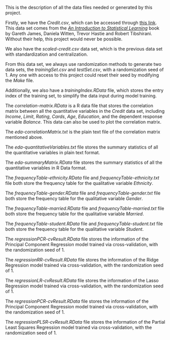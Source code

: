 This is the description of all the data files needed or generated by this project.

Firstly, we have the *Credit.csv*, which can be accessed through [this link](http://www-bcf.usc.edu/~gareth/ISL/Credit.csv). This data set comes from the [*An Introduction to Statistical Learning*](http://www-bcf.usc.edu/~gareth/ISL/data.html) book by Gareth James, Daniela Witten, Trevor Hastie and Robert Tibshirani. Without their help, this project would never be possible.

We also have the *scaled-credit.csv* data set, which is the previous data set with standardization and centralization.

From this data set, we always use randomization methods to generate two data sets, the *trainingSet.csv* and *testSet.csv*, with a randomization seed of 1. Any one with access to this project could reset their seed by modifying the *Make* file.

Additionally, we also have a *trainingIndex.RData* file, which stores the entry index of the training set, to simplify the data input during model training.

The *correlation-matrix.RData* is a R data file that stores the correlation matrix between all the quantitative variables in the *Credit* data set, including *Income*, *Limit*, *Rating*, *Cards*, *Age*, *Education*, and the dependent response variable *Balance*. This data can also be used to plot the correlation matrix.

The *eda-correlationMatrix.txt* is the plain text file of the correlation matrix mentioned above.

The *eda-quantitativeVariables.txt* file stores the summary statistics of all the quantitative variables in plain text format.

The *eda-summaryMatrix.RData* file stores the summary statistics of all the quantitative variables in R Data format.

The *frequencyTable-ethnicity.RData* file and *frequencyTable-ethnicity.txt* file both store the frequency table for the qualitative variable *Ethnicity*.

The *frequencyTable-gender.RData* file and *frequencyTable-gender.txt* file both store the frequency table for the qualitative variable *Gender*.

The *frequencyTable-married.RData* file and *frequencyTable-married.txt* file both store the frequency table for the qualitative variable *Married*.

The *frequencyTable-student.RData* file and *frequencyTable-student.txt* file both store the frequency table for the qualitative variable *Student*.

The *regressionPCR-cvResult.RData* file stores the information of the Principal Component Regression model trained via cross-validation, with the randomization seed of 1.

The *regressionRR-cvResult.RData* file stores the information of the Ridge Regression model trained via cross-validation, with the randomization seed of 1.

The *regressionLR-cvResult.RData* file stores the information of the Lasso Regression model trained via cross-validation, with the randomization seed of 1.

The *regressionPCR-cvResult.RData* file stores the information of the Principal Component Regression model trained via cross-validation, with the randomization seed of 1.

The *regressionPLSR-cvResult.RData* file stores the information of the Partial Least Squares Regression model trained via cross-validation, with the randomization seed of 1.



